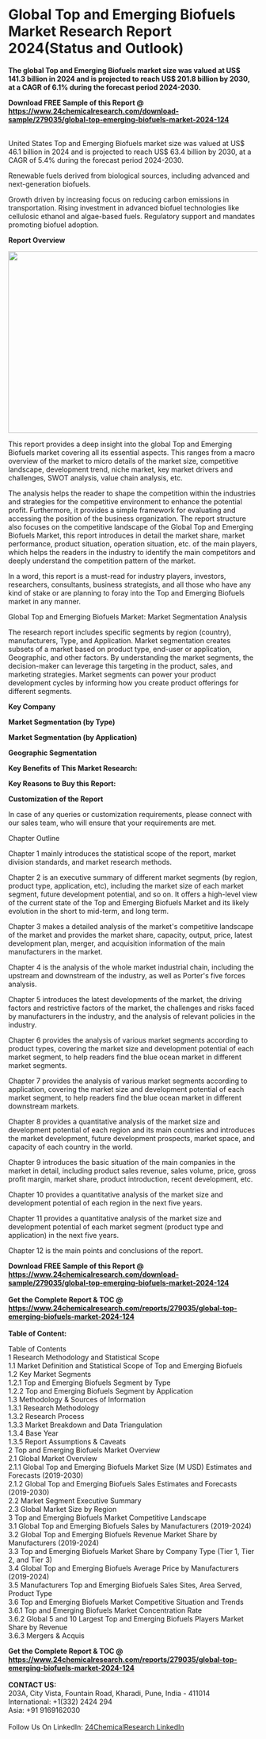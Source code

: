 <h1>Global Top and Emerging Biofuels Market Research Report 2024(Status and Outlook)</h1><p><strong>The global Top and Emerging Biofuels market size was valued at US$ 141.3 billion in 2024 and is projected to reach US$ 201.8 billion by 2030, at a CAGR of 6.1% during the forecast period 2024-2030.</strong></p><p>
</p><p></p><div><b>Download FREE Sample of this Report @ 
            <a href="https://www.24chemicalresearch.com/download-sample/279035/global-top-emerging-biofuels-market-2024-124">
            https://www.24chemicalresearch.com/download-sample/279035/global-top-emerging-biofuels-market-2024-124</a></b></div><br><p>
</p><p>
United States Top and Emerging Biofuels market size was valued at US$ 46.1 billion in 2024 and is projected to reach US$ 63.4 billion by 2030, at a CAGR of 5.4% during the forecast period 2024-2030.</p><p>
</p><p>
Renewable fuels derived from biological sources, including advanced and next-generation biofuels.</p><p>
</p><p>
Growth driven by increasing focus on reducing carbon emissions in transportation. Rising investment in advanced biofuel technologies like cellulosic ethanol and algae-based fuels. Regulatory support and mandates promoting biofuel adoption.</p><p>
</p><p>
<strong>Report Overview</strong></p><p>
</p><p><strong><img alt="" src="https://24chemicalresearch.com/assets/report-images/globalTopandEmergingBiofuelsmarket.png" style="height:366px; width:731px"></strong></p><p>
</p><p>
This report provides a deep insight into the global Top and Emerging Biofuels market covering all its essential aspects. This ranges from a macro overview of the market to micro details of the market size, competitive landscape, development trend, niche market, key market drivers and challenges, SWOT analysis, value chain analysis, etc.</p><p>
The analysis helps the reader to shape the competition within the industries and strategies for the competitive environment to enhance the potential profit. Furthermore, it provides a simple framework for evaluating and accessing the position of the business organization. The report structure also focuses on the competitive landscape of the Global Top and Emerging Biofuels Market, this report introduces in detail the market share, market performance, product situation, operation situation, etc. of the main players, which helps the readers in the industry to identify the main competitors and deeply understand the competition pattern of the market.</p><p>
In a word, this report is a must-read for industry players, investors, researchers, consultants, business strategists, and all those who have any kind of stake or are planning to foray into the Top and Emerging Biofuels market in any manner.</p><p>
Global Top and Emerging Biofuels Market: Market Segmentation Analysis</p><p>
The research report includes specific segments by region (country), manufacturers, Type, and Application. Market segmentation creates subsets of a market based on product type, end-user or application, Geographic, and other factors. By understanding the market segments, the decision-maker can leverage this targeting in the product, sales, and marketing strategies. Market segments can power your product development cycles by informing how you create product offerings for different segments.</p><p>
<strong>Key Company</strong></p><p>
</p><p>
</p><p><strong>Market Segmentation (by Type)</strong></p><p>
</p><p>
</p><p></p><p>
<strong>Market Segmentation (by Application)</strong></p><p>
</p><p>
</p><p></p><p>
<strong>Geographic Segmentation</strong></p><p>
</p><p>
</p><p></p><p>
<strong>Key Benefits of This Market Research:</strong></p><p>
</p><p>
</p><p></p><p>
<strong>Key Reasons to Buy this Report:</strong></p><p>
</p><p>
</p><p><strong>Customization of the Report</strong></p><p>
In case of any queries or customization requirements, please connect with our sales team, who will ensure that your requirements are met.</p><p>
Chapter Outline</p><p>
Chapter 1 mainly introduces the statistical scope of the report, market division standards, and market research methods.</p><p>
</p><p>
Chapter 2 is an executive summary of different market segments (by region, product type, application, etc), including the market size of each market segment, future development potential, and so on. It offers a high-level view of the current state of the Top and Emerging Biofuels Market and its likely evolution in the short to mid-term, and long term.</p><p>
</p><p>
Chapter 3 makes a detailed analysis of the market's competitive landscape of the market and provides the market share, capacity, output, price, latest development plan, merger, and acquisition information of the main manufacturers in the market.</p><p>
</p><p>
Chapter 4 is the analysis of the whole market industrial chain, including the upstream and downstream of the industry, as well as Porter's five forces analysis.</p><p>
</p><p>
Chapter 5 introduces the latest developments of the market, the driving factors and restrictive factors of the market, the challenges and risks faced by manufacturers in the industry, and the analysis of relevant policies in the industry.</p><p>
</p><p>
Chapter 6 provides the analysis of various market segments according to product types, covering the market size and development potential of each market segment, to help readers find the blue ocean market in different market segments.</p><p>
</p><p>
Chapter 7 provides the analysis of various market segments according to application, covering the market size and development potential of each market segment, to help readers find the blue ocean market in different downstream markets.</p><p>
</p><p>
Chapter 8 provides a quantitative analysis of the market size and development potential of each region and its main countries and introduces the market development, future development prospects, market space, and capacity of each country in the world.</p><p>
</p><p>
Chapter 9 introduces the basic situation of the main companies in the market in detail, including product sales revenue, sales volume, price, gross profit margin, market share, product introduction, recent development, etc.</p><p>
</p><p>
Chapter 10 provides a quantitative analysis of the market size and development potential of each region in the next five years.</p><p>
</p><p>
Chapter 11 provides a quantitative analysis of the market size and development potential of each market segment (product type and application) in the next five years.</p><p>
</p><p>
Chapter 12 is the main points and conclusions of the report.</p><div><b>Download FREE Sample of this Report @ 
            <a href="https://www.24chemicalresearch.com/download-sample/279035/global-top-emerging-biofuels-market-2024-124">
            https://www.24chemicalresearch.com/download-sample/279035/global-top-emerging-biofuels-market-2024-124</a></b></div><br><div><b>Get the Complete Report & TOC @ 
            <a href="https://www.24chemicalresearch.com/reports/279035/global-top-emerging-biofuels-market-2024-124">
            https://www.24chemicalresearch.com/reports/279035/global-top-emerging-biofuels-market-2024-124</a></b></div><br>
            <b>Table of Content:</b><p>Table of Contents<br />
 1 Research Methodology and Statistical Scope<br />
 1.1 Market Definition and Statistical Scope of Top and Emerging Biofuels<br />
 1.2 Key Market Segments<br />
 1.2.1 Top and Emerging Biofuels Segment by Type<br />
 1.2.2 Top and Emerging Biofuels Segment by Application<br />
 1.3 Methodology & Sources of Information<br />
 1.3.1 Research Methodology<br />
 1.3.2 Research Process<br />
 1.3.3 Market Breakdown and Data Triangulation<br />
 1.3.4 Base Year<br />
 1.3.5 Report Assumptions & Caveats<br />
 2 Top and Emerging Biofuels Market Overview<br />
 2.1 Global Market Overview<br />
 2.1.1 Global Top and Emerging Biofuels Market Size (M USD) Estimates and Forecasts (2019-2030)<br />
 2.1.2 Global Top and Emerging Biofuels Sales Estimates and Forecasts (2019-2030)<br />
 2.2 Market Segment Executive Summary<br />
 2.3 Global Market Size by Region<br />
 3 Top and Emerging Biofuels Market Competitive Landscape<br />
 3.1 Global Top and Emerging Biofuels Sales by Manufacturers (2019-2024)<br />
 3.2 Global Top and Emerging Biofuels Revenue Market Share by Manufacturers (2019-2024)<br />
 3.3 Top and Emerging Biofuels Market Share by Company Type (Tier 1, Tier 2, and Tier 3)<br />
 3.4 Global Top and Emerging Biofuels Average Price by Manufacturers (2019-2024)<br />
 3.5 Manufacturers Top and Emerging Biofuels Sales Sites, Area Served, Product Type<br />
 3.6 Top and Emerging Biofuels Market Competitive Situation and Trends<br />
 3.6.1 Top and Emerging Biofuels Market Concentration Rate<br />
 3.6.2 Global 5 and 10 Largest Top and Emerging Biofuels Players Market Share by Revenue<br />
 3.6.3 Mergers & Acquis</p><div><b>Get the Complete Report & TOC @ 
            <a href="https://www.24chemicalresearch.com/reports/279035/global-top-emerging-biofuels-market-2024-124">
            https://www.24chemicalresearch.com/reports/279035/global-top-emerging-biofuels-market-2024-124</a></b></div><br><b>CONTACT US:</b><br>
            203A, City Vista, Fountain Road, Kharadi, Pune, India - 411014<br>
            International: +1(332) 2424 294<br>
            Asia: +91 9169162030 <br><br>
            Follow Us On LinkedIn: <a href="https://www.linkedin.com/company/24chemicalresearch/">24ChemicalResearch LinkedIn</a>